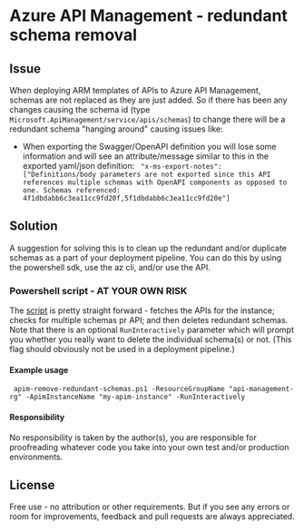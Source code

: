 # Azure API Management - redundant schema removal

## Issue
When deploying ARM templates of APIs to Azure API Management, schemas are not replaced as they are just added. So if there has been any changes causing the schema id (type `Microsoft.ApiManagement/service/apis/schemas`) to change there will be a redundant schema "hanging around" causing issues like:

* When exporting the Swagger/OpenAPI definition you will lose some information and will see an attribute/message similar to this in the exported yaml/json definition: `
"x-ms-export-notes": ["Definitions/body parameters are not exported since this API references multiple schemas with OpenAPI components as opposed to one. Schemas referenced: 4f1dbdabb6c3ea11cc9fd20f,5f1dbdabb6c3ea11cc9fd20e"]`

## Solution
A suggestion for solving this is to clean up the redundant and/or duplicate schemas as a part of your deployment pipeline. You can do this by using the powershell sdk, use the az cli, and/or use the API.

### Powershell script - AT YOUR OWN RISK
The [script](src/apim-remove-redundant-schemas.ps1) is pretty straight forward - fetches the APIs for the instance; checks for multiple schemas pr API; and then deletes redundant schemas.
Note that there is an optional `RunInteractively` parameter which will prompt you whether you really want to delete the individual schema(s) or not. (This flag should obviously not be used in a deployment pipeline.)

#### Example usage
``` apim-remove-redundant-schemas.ps1 -ResourceGroupName "api-management-rg" -ApimInstanceName "my-apim-instance" -RunInteractively```

#### Responsibility
No responsibility is taken by the author(s), you are responsible for proofreading whatever code you take into your own test and/or production environments.

## License
Free use - no attribution or other requirements. But if you see any errors or room for improvements, feedback and pull requests are always appreciated.